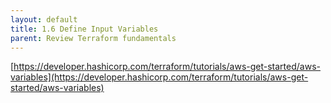 ```yaml
---
layout: default
title: 1.6 Define Input Variables
parent: Review Terraform fundamentals
---
```


[https://developer.hashicorp.com/terraform/tutorials/aws-get-started/aws-variables](https://developer.hashicorp.com/terraform/tutorials/aws-get-started/aws-variables)